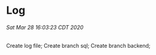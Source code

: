 # Log

###### Sat Mar 28 16:03:23 CDT 2020
Create log file;
Create branch sql;
Create branch backend;

